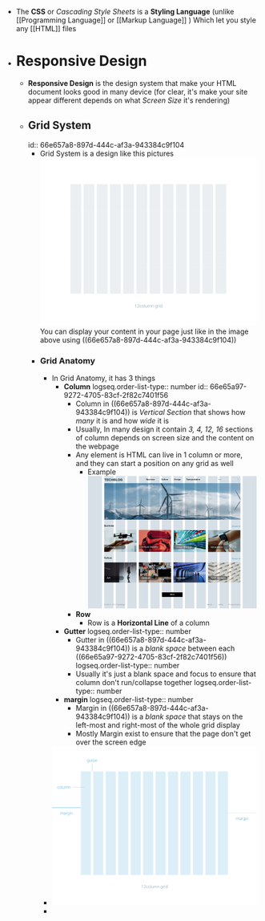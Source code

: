 - The **CSS** or *Cascading Style Sheets* is a **Styling Language** (unlike [[Programming Language]] or [[Markup Language]] ) Which let you style any [[HTML]] files
- # Responsive Design
	- **Responsive Design** is the design system that make your HTML document looks good in many device (for clear, it's make your site appear different depends on what *Screen Size* it's rendering)
	- ## Grid System
	  id:: 66e657a8-897d-444c-af3a-943384c9f104
		- Grid System is a design like this pictures
		  ![Grid Design Preview](./../assets/Grid_Design_Preview.png)
		  You can display your content in your page just like in the image above using ((66e657a8-897d-444c-af3a-943384c9f104))
		- ### Grid Anatomy
			- In Grid Anatomy, it has 3 things
				- **Column**
				  logseq.order-list-type:: number
				  id:: 66e65a97-9272-4705-83cf-2f82c7401f56
					- Column in  ((66e657a8-897d-444c-af3a-943384c9f104)) is *Vertical Section* that shows how *many* it is and how *wide* it is
					- Usually, In many design it contain *3, 4, 12, 16* sections of column depends on screen size and the content on the webpage
					- Any element is HTML can live in 1 column or more, and they can start a position on any grid as well
						- Example
						  ![Website Grid Example](../assets/Website_Grid_Example.jpg)
					- **Row**
						- Row is a **Horizontal Line** of a column
				- **Gutter**
				  logseq.order-list-type:: number
					- Gutter in ((66e657a8-897d-444c-af3a-943384c9f104)) is a *blank space* between each ((66e65a97-9272-4705-83cf-2f82c7401f56))
					  logseq.order-list-type:: number
					- Usually it's just a blank space and focus to ensure that column don't run/collapse together
					  logseq.order-list-type:: number
				- **margin**
				  logseq.order-list-type:: number
					- Margin in ((66e657a8-897d-444c-af3a-943384c9f104)) is a *blank space* that stays on the left-most and right-most of the whole grid display
					- Mostly Margin exist to ensure that the page don't get over the screen edge
			- ![image.png](../assets/Grid_Anatomy.png)
			-